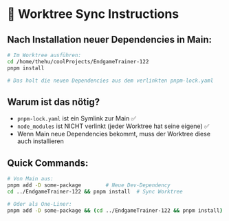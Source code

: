 # 🔄 Worktree Sync Instructions

## Nach Installation neuer Dependencies in Main:

```bash
# Im Worktree ausführen:
cd /home/thehu/coolProjects/EndgameTrainer-122
pnpm install

# Das holt die neuen Dependencies aus dem verlinkten pnpm-lock.yaml
```

## Warum ist das nötig?

- `pnpm-lock.yaml` ist ein Symlink zur Main ✅
- `node_modules` ist NICHT verlinkt (jeder Worktree hat seine eigene) ✅
- Wenn Main neue Dependencies bekommt, muss der Worktree diese auch installieren

## Quick Commands:

```bash
# Von Main aus:
pnpm add -D some-package        # Neue Dev-Dependency
cd ../EndgameTrainer-122 && pnpm install  # Sync Worktree

# Oder als One-Liner:
pnpm add -D some-package && (cd ../EndgameTrainer-122 && pnpm install)
```

